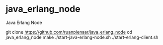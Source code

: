 # java_erlang_node
Java Erlang Node

git clone https://github.com/ruanpienaar/java_erlang_node
cd java_erlang_node
make
./start-java-erlang-node.sh
./start-erlang-client.sh